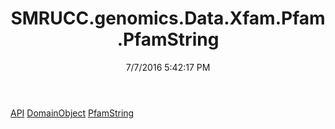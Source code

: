 ﻿---
title: SMRUCC.genomics.Data.Xfam.Pfam.PfamString
date: 7/7/2016 5:42:17 PM
---

[API](T-SMRUCC.genomics.Data.Xfam.Pfam.PfamString.API.html)
[DomainObject](T-SMRUCC.genomics.Data.Xfam.Pfam.PfamString.DomainObject.html)
[PfamString](T-SMRUCC.genomics.Data.Xfam.Pfam.PfamString.PfamString.html)
